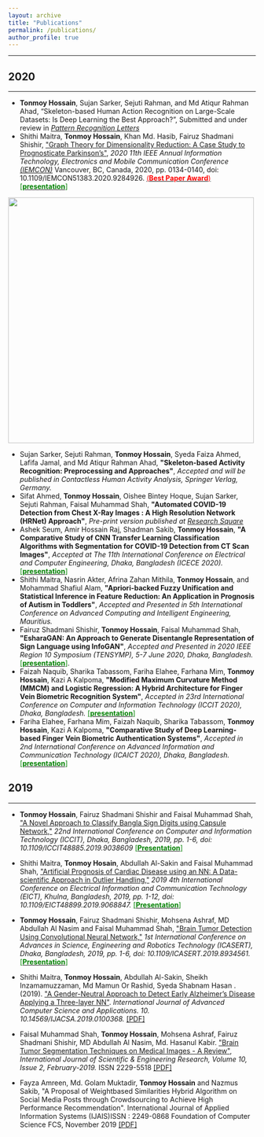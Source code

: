 ```yaml
---
layout: archive
title: "Publications"
permalink: /publications/
author_profile: true
---
```


-----------


## 2020
-----------
* **Tonmoy Hossain**, Sujan Sarker, Sejuti Rahman, and Md Atiqur Rahman Ahad, “Skeleton-based Human Action Recognition on Large-Scale Datasets: Is Deep Learning the Best Approach?”, Submitted and under review in <i>[Pattern Recognition Letters](https://www.journals.elsevier.com/pattern-recognition-letters/call-for-papers/advances-in-human-action-activity-and-gesture-recognition)</i>
*  Shithi Maitra, **Tonmoy Hossain**, Khan Md. Hasib, Fairuz Shadmani Shishir, ["Graph Theory for Dimensionality Reduction: A Case Study to Prognosticate Parkinson’s",](https://ieeexplore.ieee.org/abstract/document/9284926) <i>2020 11th IEEE Annual Information Technology, Electronics and Mobile Communication Conference [(IEMCON)](https://ieee-iemcon.org/)</i> Vancouver, BC, Canada, 2020, pp. 0134-0140, doi: 10.1109/IEMCON51383.2020.9284926. [<span style ="color:Red">(**Best Paper Award**)</span>](https://tonmoy-hossain.github.io/files/Best_Paper_Award.png) [<span style ="color:Green">[**presentation**]</span>](https://tonmoy-hossain.github.io/files/IEMCON2020(Graph).pdf)
<div style="text-align: left"><img src="https://tonmoy-hossain.github.io/files/Images/IEMCON2020/model.png" width="500" /></div>


*  Sujan Sarker, Sejuti Rahman, **Tonmoy Hossain**, Syeda Faiza Ahmed, Lafifa Jamal, and Md Atiqur Rahman Ahad, **"Skeleton-based Activity Recognition: Preprocessing and Approaches"**, <i>Accepted and will be published in Contactless Human Activity Analysis, Springer Verlag, Germany.</i>
*  Sifat Ahmed, **Tonmoy Hossain**, Oishee Bintey Hoque, Sujan Sarker, Sejuti Rahman, Faisal Muhammad Shah, **"Automated COVID-19 Detection from Chest X-Ray Images : A High Resolution Network (HRNet) Approach"**, <i>Pre-print version published at [Research Square](https://www.researchsquare.com/article/rs-56285/v1)</i>
*  Ashek Seum, Amir Hossain Raj, Shadman Sakib, **Tonmoy Hossain**, **"A Comparative Study of CNN Transfer Learning Classification Algorithms with Segmentation for COVID-19 Detection from CT Scan Images"**, <i>Accepted at The 11th International Conference on Electrical and Computer Engineering, Dhaka, Bangladesh (ICECE 2020).</i> [<span style ="color:Green">[**presentation**]</span>](https://tonmoy-hossain.github.io/files/ICECE_2020_(COVID-19).pdf)
*  Shithi Maitra, Nasrin Akter, Afrina Zahan Mithila, **Tonmoy Hossain**, and Mohammad Shafiul Alam, **"Apriori-backed Fuzzy Unification and Statistical Inference in Feature Reduction: An Application in Prognosis of Autism in Toddlers"**, <i>Accepted and Presented in 5th International Conference on Advanced Computing and Intelligent Engineering, Mauritius.</i>
*  Fairuz Shadmani Shishir, **Tonmoy Hossain**, Faisal Muhammad Shah, **"EsharaGAN: An Approach to Generate Disentangle Representation of Sign Language using InfoGAN"**, <i>Accepted and Presented in 2020 IEEE Region 10 Symposium (TENSYMP), 5-7 June 2020, Dhaka, Bangladesh.</i> [<span style ="color:Green">[**presentation**]</span>](https://tonmoy-hossain.github.io/files/tensymp_presentation.pdf).
*  Faizah Naquib, Sharika Tabassom, Fariha Elahee, Farhana Mim, **Tonmoy Hossain**, Kazi A Kalpoma, **"Modified Maximum Curvature Method (MMCM) and Logistic Regression: A Hybrid Architecture for Finger Vein Biometric Recognition System"**, <i>Accepted in 23rd International Conference on Computer and Information Technology (ICCIT 2020), Dhaka, Bangladesh. </i>[<span style ="color:Green">[**presentation**]</span>](https://tonmoy-hossain.github.io/files/ICCIT_2020_(Finger_Vein).pdf)
*  Fariha Elahee, Farhana Mim, Faizah Naquib, Sharika Tabassom, **Tonmoy Hossain**, Kazi A Kalpoma, **"Comparative Study of Deep Learning-based Finger Vein Biometric Authentication Systems"**, <i>Accepted in 2nd International Conference on Advanced Information and Communication Technology (ICAICT 2020), Dhaka, Bangladesh.</i> [<span style ="color:Green">[**presentation**]</span>](https://tonmoy-hossain.github.io/files/ICAICT2020(FingerVein).pdf)



## 2019
-----------

* **Tonmoy Hossain**, Fairuz Shadmani Shishir and Faisal Muhammad Shah, ["A Novel Approach to Classify Bangla Sign Digits using Capsule Network,"](https://ieeexplore.ieee.org/document/9038609) <i> 22nd International Conference on Computer and Information Technology (ICCIT), Dhaka, Bangladesh, 2019, pp. 1-6, doi: 10.1109/ICCIT48885.2019.9038609</i> [<span style ="color:Green">[**Presentation**]</span>](https://tonmoy-hossain.github.io/files/conferencePaper_CapsuleNetwork.pdf)

* Shithi Maitra, **Tonmoy Hosain**, Abdullah Al-Sakin and Faisal Muhammad Shah, ["Artificial Prognosis of Cardiac Disease using
an NN: A Data-scientific Approach in Outlier Handling,"](https://ieeexplore.ieee.org/document/9068847/) <i>2019 4th International Conference on Electrical Information and Communication Technology (EICT), Khulna, Bangladesh, 2019, pp. 1-12, doi: 10.1109/EICT48899.2019.9068847.</i> [<span style ="color:Green">[**Presentation**]</span>](https://tonmoy-hossain.github.io/files/conferencePaper_CardiacDisease.pdf)

* **Tonmoy Hossain**, Fairuz Shadmani Shishir, Mohsena Ashraf, MD Abdullah Al Nasim and Faisal Muhammad Shah, ["Brain Tumor Detection Using Convolutional Neural Network,"](https://ieeexplore.ieee.org/document/8934561) <i>1st International Conference on Advances in Science, Engineering and Robotics Technology (ICASERT), Dhaka, Bangladesh, 2019, pp. 1-6, doi: 10.1109/ICASERT.2019.8934561.</i> [<span style ="color:Green">[**Presentation**]</span>](https://tonmoy-hossain.github.io/files/conferencePaper_BrainTumorDetection.pdf)

* Shithi Maitra, **Tonmoy Hossain**, Abdullah Al-Sakin, Sheikh Inzamamuzzaman, Md Mamun Or Rashid, Syeda Shabnam Hasan . (2019). ["A Gender-Neutral Approach to Detect Early Alzheimer’s Disease Applying a Three-layer NN"](https://thesai.org/Publications/ViewPaper?Volume=10&Issue=3&Code=ijacsa&SerialNo=68). <i>International Journal of Advanced Computer Science and Applications. 10. 10.14569/IJACSA.2019.0100368.</i> [[PDF]](https://tonmoy-hossain.github.io/files/Alzheimer.pdf)

* Faisal Muhammad Shah, **Tonmoy Hossain**, Mohsena Ashraf, Fairuz Shadmani Shishir, MD Abdullah Al Nasim, Md. Hasanul Kabir. ["Brain Tumor Segmentation Techniques on Medical Images - A Review"](https://www.ijser.org/onlineResearchPaperViewer.aspx?Brain-Tumor-Segmentation-Techniques-on-Medical-Images-A-Review.pdf), <i>International Journal of Scientific & Engineering Research, Volume 10, Issue 2, February-2019.</i>
ISSN 2229-5518 [[PDF]](https://tonmoy-hossain.github.io/files/segmentationReview.pdf)

* Fayza Amreen, Md. Golam Muktadir, **Tonmoy Hossain** and Nazmus Sakib, "A Proposal of Weightbased Similarities Hybrid Algorithm on Social Media Posts through Crowdsourcing to Achieve High Performance Recommendation". International Journal of Applied Information Systems (IJAIS)ISSN : 2249-0868 Foundation of Computer Science FCS, November 2019 [[PDF]](https://tonmoy-hossain.github.io/files/IJAIS.pdf)

